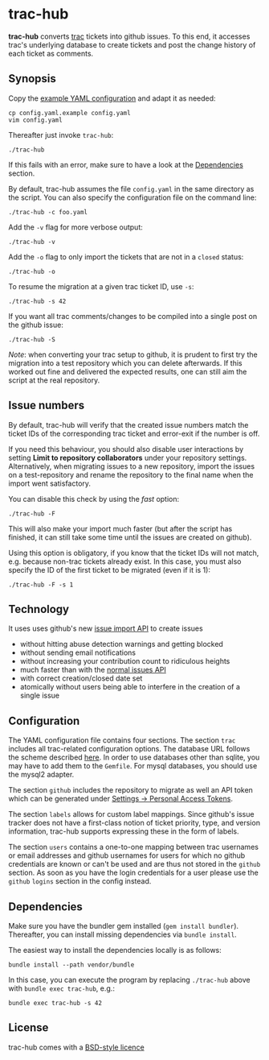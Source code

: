 trac-hub
========

**trac-hub** converts [trac](http://trac.edgewall.org/) tickets into github
issues. To this end, it accesses trac's underlying database to create tickets
and post the change history of each ticket as comments.

Synopsis
--------

Copy the [example YAML configuration](config.yaml.example) and adapt it as
needed:

    cp config.yaml.example config.yaml
    vim config.yaml

Thereafter just invoke `trac-hub`:

    ./trac-hub

If this fails with an error, make sure to have a look at the
[Dependencies](#dependencies) section.

By default, trac-hub assumes the file `config.yaml` in the same directory as
the script. You can also specify the configuration file on the command line:

    ./trac-hub -c foo.yaml

Add the `-v` flag for more verbose output:

    ./trac-hub -v

Add the `-o` flag to only import the tickets that are not in a `closed` status:

    ./trac-hub -o

To resume the migration at a given trac ticket ID, use `-s`:

    ./trac-hub -s 42

If you want all trac comments/changes to be compiled into a single post on the
github issue:

    ./trac-hub -S

*Note*: when converting your trac setup to github, it is prudent to first try
the migration into a test repository which you can delete afterwards. If this
worked out fine and delivered the expected results, one can still aim the
script at the real repository.

Issue numbers
-------------

By default, trac-hub will verify that the created issue numbers match the
ticket IDs of the corresponding trac ticket and error-exit if the number is
off.

If you need this behaviour, you should also disable user interactions by
setting **Limit to repository collaborators** under your repository settings.
Alternatively, when migrating issues to a new repository, import the issues on
a test-repository and rename the repository to the final name when the import
went satisfactory.

You can disable this check by using the *fast* option:

    ./trac-hub -F

This will also make your import much faster (but after the script has
finished, it can still take some time until the issues are created on github).

Using this option is obligatory, if you know that the ticket IDs will not
match, e.g. because non-trac tickets already exist. In this case, you must
also specify the ID of the first ticket to be migrated (even if it is 1):

    ./trac-hub -F -s 1

Technology
----------

It uses uses github's new [issue import
API](https://gist.github.com/jonmagic/5282384165e0f86ef105) to create issues

- without hitting abuse detection warnings and getting blocked
- without sending email notifications
- without increasing your contribution count to ridiculous heights
- much faster than with the [normal issues API](https://developer.github.com/v3/issues/)
- with correct creation/closed date set
- atomically without users being able to interfere in the creation of a single issue

Configuration
-------------

The YAML configuration file contains four sections. The section `trac` includes
all trac-related configuration options. The database URL follows the scheme
described [here](http://sequel.jeremyevans.net/rdoc/classes/Sequel.html#method-c-connect).
In order to use databases other than sqlite, you may have to add them to the
`Gemfile`. For mysql databases, you should use the mysql2 adapter.

The section `github` includes the repository to migrate as well an API token
which can be generated under [Settings -> Personal Access
Tokens](https://github.com/settings/tokens).

The section `labels` allows for custom label mappings. Since github's issue
tracker does not have a first-class notion of ticket priority, type, and
version information, trac-hub supports expressing these in the form of labels.

The section `users` contains a one-to-one mapping between trac usernames or
email addresses and github usernames for users for which no github credentials
are known or can't be used and are thus not stored in the `github` section. As
soon as you have the login credentials for a user please use the `github`
`logins` section in the config instead.

Dependencies
------------

Make sure you have the bundler gem installed (`gem install bundler`).
Thereafter, you can install missing dependencies via `bundle install`.

The easiest way to install the dependencies locally is as follows:

    bundle install --path vendor/bundle

In this case, you can execute the program by replacing `./trac-hub` above
with `bundle exec trac-hub`, e.g.:

    bundle exec trac-hub -s 42

License
-------

trac-hub comes with a [BSD-style licence](COPYING)
